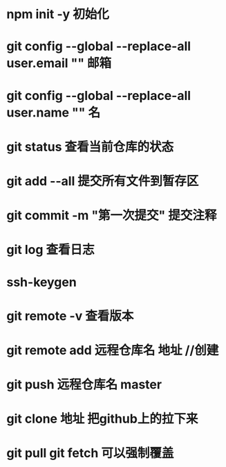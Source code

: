 # npm init -y 初始化
# git config --global --replace-all user.email "" 邮箱
# git config --global --replace-all user.name "" 名
# git status 查看当前仓库的状态
# git add --all 提交所有文件到暂存区
# git commit -m "第一次提交"  提交注释
# git log 查看日志
# ssh-keygen
# git remote -v 查看版本
# git remote add 远程仓库名 地址 //创建
# git push 远程仓库名 master
# git clone 地址 把github上的拉下来
# git pull  git fetch 可以强制覆盖
